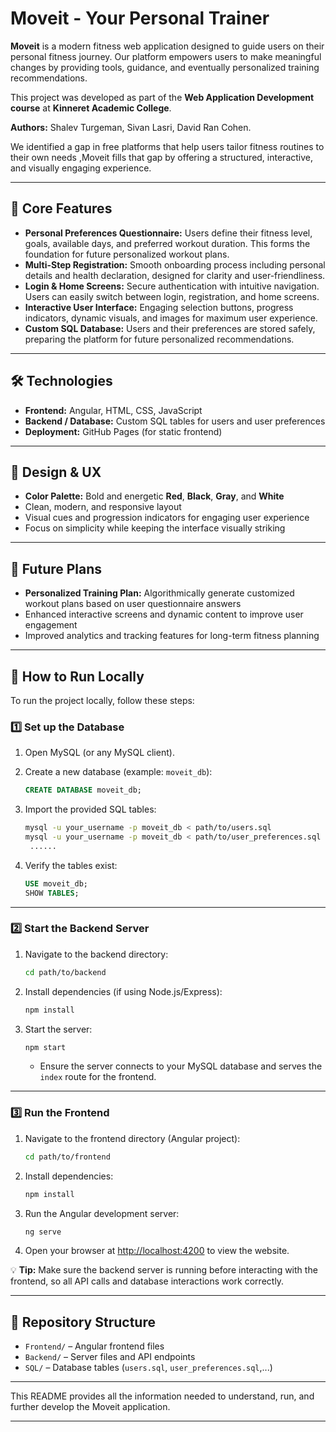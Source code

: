 
# Moveit - Your Personal Trainer

**Moveit** is a modern fitness web application designed to guide users on their personal fitness journey. Our platform empowers users to make meaningful changes by providing tools, guidance, and eventually personalized training recommendations.

This project was developed as part of the **Web Application Development course** at **Kinneret Academic College**.  

**Authors:** Shalev Turgeman, Sivan Lasri, David Ran Cohen.


We identified a gap in free platforms that help users tailor fitness routines to their own needs  ,Moveit fills that gap by offering a structured, interactive, and visually engaging experience.

---

## 🎯 Core Features
- **Personal Preferences Questionnaire:** Users define their fitness level, goals, available days, and preferred workout duration. This forms the foundation for future personalized workout plans.  
- **Multi-Step Registration:** Smooth onboarding process including personal details and health declaration, designed for clarity and user-friendliness.  
- **Login & Home Screens:** Secure authentication with intuitive navigation. Users can easily switch between login, registration, and home screens.  
- **Interactive User Interface:** Engaging selection buttons, progress indicators, dynamic visuals, and images for maximum user experience.  
- **Custom SQL Database:** Users and their preferences are stored safely, preparing the platform for future personalized recommendations.

---

## 🛠 Technologies
- **Frontend:** Angular, HTML, CSS, JavaScript  
- **Backend / Database:** Custom SQL tables for users and user preferences  
- **Deployment:** GitHub Pages (for static frontend)  

---

## 🎨 Design & UX
- **Color Palette:** Bold and energetic **Red**, **Black**, **Gray**, and **White**  
- Clean, modern, and responsive layout  
- Visual cues and progression indicators for engaging user experience  
- Focus on simplicity while keeping the interface visually striking

---

## 🚀 Future Plans
- **Personalized Training Plan:** Algorithmically generate customized workout plans based on user questionnaire answers  
- Enhanced interactive screens and dynamic content to improve user engagement  
- Improved analytics and tracking features for long-term fitness planning

---

## 📂 How to Run Locally

To run the project locally, follow these steps:

### 1️⃣ Set up the Database
1. Open MySQL (or any MySQL client).  
2. Create a new database (example: `moveit_db`):
   ```sql
   CREATE DATABASE moveit_db;
    ````

3. Import the provided SQL tables:

   ```bash
   mysql -u your_username -p moveit_db < path/to/users.sql
   mysql -u your_username -p moveit_db < path/to/user_preferences.sql
    ......
   ```
4. Verify the tables exist:

   ```sql
   USE moveit_db;
   SHOW TABLES;
   ```
   
---

### 2️⃣ Start the Backend Server

1. Navigate to the backend directory:

   ```bash
   cd path/to/backend
   ```
2. Install dependencies (if using Node.js/Express):

   ```bash
   npm install
   ```
3. Start the server:

   ```bash
   npm start
   ```

   * Ensure the server connects to your MySQL database and serves the `index` route for the frontend.

---

### 3️⃣ Run the Frontend

1. Navigate to the frontend directory (Angular project):

   ```bash
   cd path/to/frontend
   ```
2. Install dependencies:

   ```bash
   npm install
   ```
3. Run the Angular development server:

   ```bash
   ng serve
   ```
4. Open your browser at [http://localhost:4200](http://localhost:4200) to view the website.

💡 **Tip:** Make sure the backend server is running before interacting with the frontend, so all API calls and database interactions work correctly.

---

## 📂 Repository Structure

* `Frontend/` – Angular frontend files
* `Backend/` – Server files and API endpoints
* `SQL/` – Database tables (`users.sql`, `user_preferences.sql`,...)

---

This README provides all the information needed to understand, run, and further develop the Moveit application.

---

